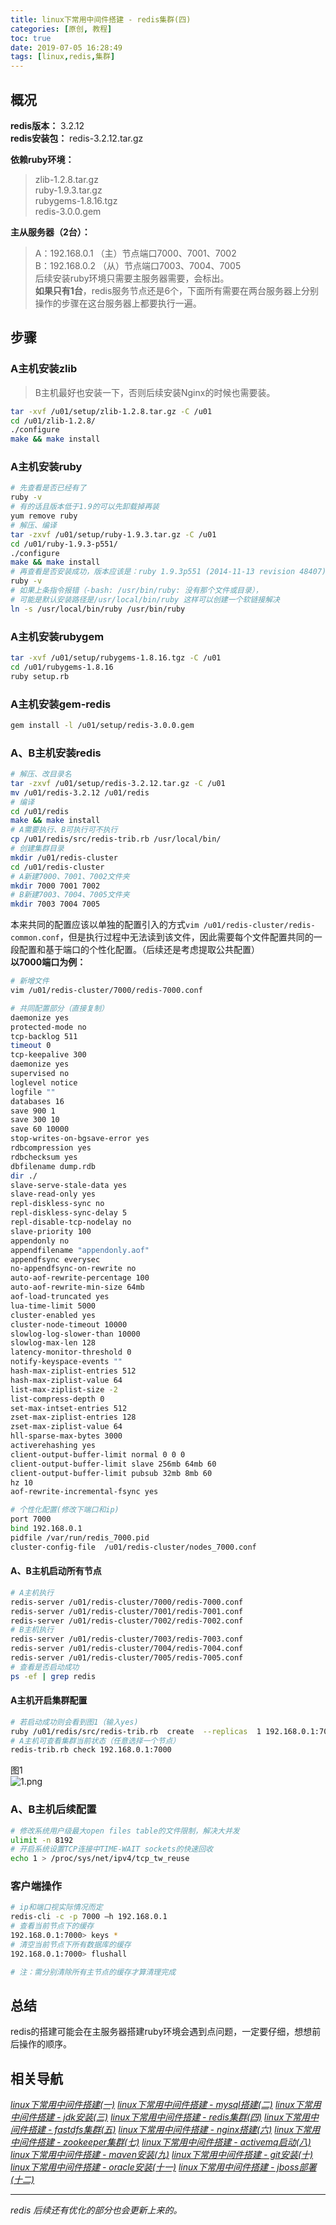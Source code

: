 ```yaml
---
title: linux下常用中间件搭建 - redis集群(四)
categories: [原创, 教程]
toc: true
date: 2019-07-05 16:28:49
tags: [linux,redis,集群]
---
```


## 概况
**redis版本：** 3.2.12  
**redis安装包：** redis-3.2.12.tar.gz  
<!--more-->
**依赖ruby环境：**  
> zlib-1.2.8.tar.gz  
> ruby-1.9.3.tar.gz  
> rubygems-1.8.16.tgz  
> redis-3.0.0.gem  

**主从服务器（2台）：**  
> A：192.168.0.1 （主）节点端口7000、7001、7002  
> B：192.168.0.2 （从）节点端口7003、7004、7005  
> 后续安装ruby环境只需要主服务器需要，会标出。  
**如果只有1台**，redis服务节点还是6个，下面所有需要在两台服务器上分别操作的步骤在这台服务器上都要执行一遍。



## 步骤
### A主机安装zlib
> B主机最好也安装一下，否则后续安装Nginx的时候也需要装。

```bash
tar -xvf /u01/setup/zlib-1.2.8.tar.gz -C /u01
cd /u01/zlib-1.2.8/
./configure
make && make install
```


### A主机安装ruby


```bash
# 先查看是否已经有了
ruby -v
# 有的话且版本低于1.9的可以先卸载掉再装
yum remove ruby
# 解压、编译
tar -zxvf /u01/setup/ruby-1.9.3.tar.gz -C /u01
cd /u01/ruby-1.9.3-p551/
./configure
make && make install
# 再查看是否安装成功，版本应该是：ruby 1.9.3p551 (2014-11-13 revision 48407) [x86_64-linux]
ruby -v
# 如果上条指令报错（-bash: /usr/bin/ruby: 没有那个文件或目录），
# 可能是默认安装路径是/usr/local/bin/ruby 这样可以创建一个软链接解决
ln -s /usr/local/bin/ruby /usr/bin/ruby

```
### A主机安装rubygem

```bash
tar -xvf /u01/setup/rubygems-1.8.16.tgz -C /u01
cd /u01/rubygems-1.8.16
ruby setup.rb
```

### A主机安装gem-redis

```bash
gem install -l /u01/setup/redis-3.0.0.gem
```

### A、B主机安装redis
 

```bash
# 解压、改目录名
tar -zxvf /u01/setup/redis-3.2.12.tar.gz -C /u01
mv /u01/redis-3.2.12 /u01/redis
# 编译
cd /u01/redis
make && make install
# A需要执行、B可执行可不执行
cp /u01/redis/src/redis-trib.rb /usr/local/bin/
# 创建集群目录
mkdir /u01/redis-cluster
cd /u01/redis-cluster
# A新建7000、7001、7002文件夹
mkdir 7000 7001 7002
# B新建7003、7004、7005文件夹
mkdir 7003 7004 7005
```

本来共同的配置应该以单独的配置引入的方式`vim /u01/redis-cluster/redis-common.conf`，但是执行过程中无法读到该文件，因此需要每个文件配置共同的一段配置和基于端口的个性化配置。（后续还是考虑提取公共配置）  
**以7000端口为例：**
```bash
# 新增文件
vim /u01/redis-cluster/7000/redis-7000.conf

# 共同配置部分（直接复制）
daemonize yes
protected-mode no
tcp-backlog 511
timeout 0
tcp-keepalive 300
daemonize yes
supervised no
loglevel notice
logfile ""
databases 16
save 900 1
save 300 10
save 60 10000
stop-writes-on-bgsave-error yes
rdbcompression yes
rdbchecksum yes
dbfilename dump.rdb
dir ./
slave-serve-stale-data yes
slave-read-only yes
repl-diskless-sync no
repl-diskless-sync-delay 5
repl-disable-tcp-nodelay no
slave-priority 100
appendonly no
appendfilename "appendonly.aof"
appendfsync everysec
no-appendfsync-on-rewrite no
auto-aof-rewrite-percentage 100
auto-aof-rewrite-min-size 64mb
aof-load-truncated yes
lua-time-limit 5000
cluster-enabled yes
cluster-node-timeout 10000
slowlog-log-slower-than 10000
slowlog-max-len 128
latency-monitor-threshold 0
notify-keyspace-events ""
hash-max-ziplist-entries 512
hash-max-ziplist-value 64
list-max-ziplist-size -2
list-compress-depth 0
set-max-intset-entries 512
zset-max-ziplist-entries 128
zset-max-ziplist-value 64
hll-sparse-max-bytes 3000
activerehashing yes
client-output-buffer-limit normal 0 0 0
client-output-buffer-limit slave 256mb 64mb 60
client-output-buffer-limit pubsub 32mb 8mb 60
hz 10
aof-rewrite-incremental-fsync yes

# 个性化配置(修改下端口和ip)
port 7000
bind 192.168.0.1
pidfile /var/run/redis_7000.pid
cluster-config-file  /u01/redis-cluster/nodes_7000.conf
```

#### A、B主机启动所有节点

```bash
# A主机执行
redis-server /u01/redis-cluster/7000/redis-7000.conf
redis-server /u01/redis-cluster/7001/redis-7001.conf
redis-server /u01/redis-cluster/7002/redis-7002.conf
# B主机执行
redis-server /u01/redis-cluster/7003/redis-7003.conf
redis-server /u01/redis-cluster/7004/redis-7004.conf
redis-server /u01/redis-cluster/7005/redis-7005.conf
# 查看是否启动成功
ps -ef | grep redis
```

#### A主机开启集群配置

```bash
# 若启动成功则会看到图1（输入yes)
ruby /u01/redis/src/redis-trib.rb  create  --replicas  1 192.168.0.1:7000 192.168.0.1:7001 192.168.0.1:7002 192.168.0.2:7003 192.168.0.2:7004 192.168.0.2:7005
# A主机可查看集群当前状态（任意选择一个节点）
redis-trib.rb check 192.168.0.1:7000
```
图1  
![1.png](https://i.loli.net/2019/07/05/5d1f16c938e0e79458.png)








### A、B主机后续配置
```bash
# 修改系统用户级最大open files table的文件限制，解决大并发
ulimit -n 8192
# 开启系统设置TCP连接中TIME-WAIT sockets的快速回收
echo 1 > /proc/sys/net/ipv4/tcp_tw_reuse
```

### 客户端操作

```bash
# ip和端口视实际情况而定
redis-cli -c -p 7000 –h 192.168.0.1
# 查看当前节点下的缓存
192.168.0.1:7000> keys *
# 清空当前节点下所有数据库的缓存
192.168.0.1:7000> flushall

# 注：需分别清除所有主节点的缓存才算清理完成
```


## 总结
redis的搭建可能会在主服务器搭建ruby环境会遇到点问题，一定要仔细，想想前后操作的顺序。
## 相关导航  
[*linux下常用中间件搭建(一)*](/2019/07/04/linux下常用中间件搭建一/)
[*linux下常用中间件搭建 - mysql搭建(二)*](/2019/07/04/linux下常用中间件搭建-mysql搭建二/)
[*linux下常用中间件搭建 - jdk安装(三)*](/2019/07/05/linux下常用中间件搭建-jdk安装三/)
[*linux下常用中间件搭建 - redis集群(四)*](/2019/07/05/linux下常用中间件搭建-redis集群四/)
[*linux下常用中间件搭建 - fastdfs集群(五)*](/2019/07/08/linux下常用中间件搭建-fastdfs集群五/)
[*linux下常用中间件搭建 - nginx搭建(六)*](/2019/07/08/linux下常用中间件搭建-nginx搭建-六/)
[*linux下常用中间件搭建 - zookeeper集群(七)*](/2019/07/09/linux下常用中间件搭建-zookeeper集群-七/)
[*linux下常用中间件搭建 - activemq启动(八)*](/2019/07/09/linux下常用中间件搭建-activemq启动-八/)
[*linux下常用中间件搭建 - maven安装(九)*](/2019/07/10/linux下常用中间件搭建-maven安装-九/)
[*linux下常用中间件搭建 - git安装(十)*](/2019/07/10/linux下常用中间件搭建-git安装-十/)
[*linux下常用中间件搭建 - oracle安装(十一)*](/2019/07/12/linux下常用中间件搭建-oracle安装-十一/)
[*linux下常用中间件搭建 - jboss部署(十二)*](/2019/08/30/linux下常用中间件搭建-JBoss部署-十二/)

----
*redis 后续还有优化的部分也会更新上来的。*
